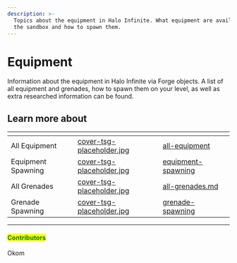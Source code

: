 ```yaml
---
description: >-
  Topics about the equipment in Halo Infinite. What equipment are available in
  the sandbox and how to spawn them.
---
```


# Equipment

Information about the equipment in Halo Infinite via Forge objects. A list of all equipment and grenades, how to spawn them on your level, as well as extra researched information can be found.



## Learn more about

<table data-view="cards"><thead><tr><th></th><th data-hidden data-card-cover data-type="files"></th><th data-hidden data-card-target data-type="content-ref"></th></tr></thead><tbody><tr><td>All Equipment</td><td><a href="../../../../.gitbook/assets/cover-tsg-placeholder.jpg">cover-tsg-placeholder.jpg</a></td><td><a href="all-equipment/">all-equipment</a></td></tr><tr><td>Equipment Spawning</td><td><a href="../../../../.gitbook/assets/cover-tsg-placeholder.jpg">cover-tsg-placeholder.jpg</a></td><td><a href="equipment-spawning/">equipment-spawning</a></td></tr><tr><td>All Grenades</td><td><a href="../../../../.gitbook/assets/cover-tsg-placeholder.jpg">cover-tsg-placeholder.jpg</a></td><td><a href="all-grenades.md">all-grenades.md</a></td></tr><tr><td>Grenade Spawning</td><td><a href="../../../../.gitbook/assets/cover-tsg-placeholder.jpg">cover-tsg-placeholder.jpg</a></td><td><a href="grenade-spawning/">grenade-spawning</a></td></tr></tbody></table>



***

#### <mark style="color:green;">Contributors</mark>

Okom

